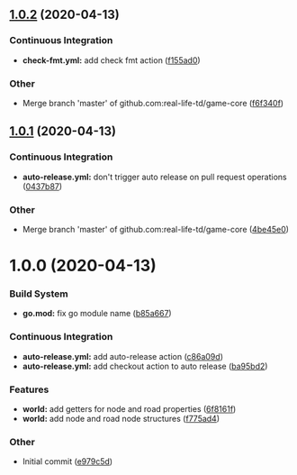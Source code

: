 ## [1.0.2](https://github.com/real-life-td/game-core/compare/v1.0.1...v1.0.2) (2020-04-13)

### Continuous Integration

- **check-fmt.yml:** add check fmt action ([f155ad0](https://github.com/real-life-td/game-core/commit/f155ad0893eb44416c6a3a03072b8026ad16c397))

### Other

- Merge branch 'master' of github.com:real-life-td/game-core ([f6f340f](https://github.com/real-life-td/game-core/commit/f6f340fb4eb63d55b26d9f4cd1e13ddc954861d2))

## [1.0.1](https://github.com/real-life-td/game-core/compare/v1.0.0...v1.0.1) (2020-04-13)

### Continuous Integration

- **auto-release.yml:** don't trigger auto release on pull request operations ([0437b87](https://github.com/real-life-td/game-core/commit/0437b87d829a60c2d6d20da8892d0357ae66379e))

### Other

- Merge branch 'master' of github.com:real-life-td/game-core ([4be45e0](https://github.com/real-life-td/game-core/commit/4be45e00069956426d9c1b79b4793a4625394d65))

# 1.0.0 (2020-04-13)

### Build System

- **go.mod:** fix go module name ([b85a667](https://github.com/real-life-td/game-core/commit/b85a6672c8ee8b0d4279666e8931d79d420150d2))

### Continuous Integration

- **auto-release.yml:** add auto-release action ([c86a09d](https://github.com/real-life-td/game-core/commit/c86a09ddc775a40f8c1bf75a99cec6bd575c5c9c))
- **auto-release.yml:** add checkout action to auto release ([ba95bd2](https://github.com/real-life-td/game-core/commit/ba95bd21447364e59dc43581aac3afa214831c7c))

### Features

- **world:** add getters for node and road properties ([6f8161f](https://github.com/real-life-td/game-core/commit/6f8161f2181b8fec7b09242b7f12b0dc599e86a1))
- **world:** add node and road node structures ([f775ad4](https://github.com/real-life-td/game-core/commit/f775ad40818b4efbf30c7353c7b3797992c8e6e1))

### Other

- Initial commit ([e979c5d](https://github.com/real-life-td/game-core/commit/e979c5da0ae48954fcf083100cb2fedd3e8030d6))
